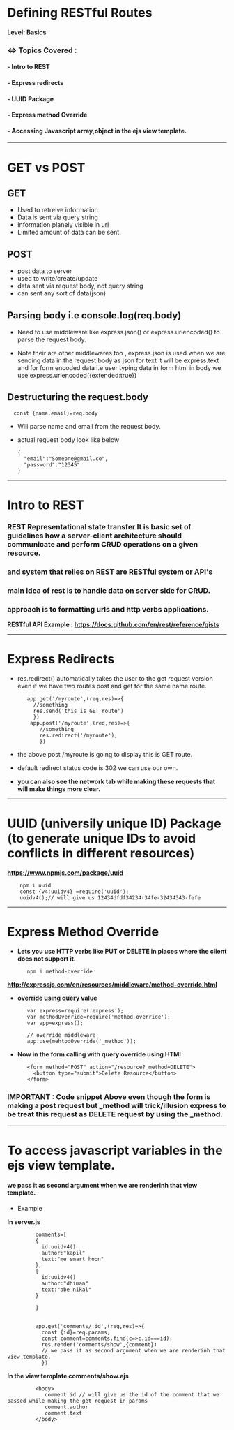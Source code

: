 # Defining RESTful Routes

****Level: Basics****

### <=> Topics Covered :

#### - Intro to REST
#### - Express redirects
#### - UUID Package
#### - Express method Override
#### - Accessing Javascript array,object in the ejs view template.

***

# GET vs POST

## GET

- Used to retreive information
- Data is sent via query string
- information planely visible in url
- Limited amount of data can be sent.

## POST

- post  data to server
- used to write/create/update
- data sent via request body, not query string
- can sent any sort of data(json)

## Parsing body i.e console.log(req.body)

- Need to use middleware like express.json() or express.urlencoded() to parse the request body.

- Note their are other middlewares too , express.json is used when we are sending data in the request body as json for text it will be express.text and for form encoded data i.e user typing data in form html in body we use express.urlencoded({extended:true})

## Destructuring the request.body

      const {name,email}=req.body

- Will parse name and email from the request body.
- actual request body look like below

      {
        "email":"Someone@gmail.co",
        "password":"12345"
      }
***

# Intro to REST

### REST Representational state transfer It is basic set of guidelines how a server-client architecture should communicate and perform CRUD operations on a given resource.

### and system that relies on REST are RESTful system or API's

### main idea of rest is to handle data on server side for CRUD.

### approach is to formatting urls and http verbs applications.

****RESTful API Example : https://docs.github.com/en/rest/reference/gists****

***

# Express Redirects

- res.redirect() automatically takes the user to the get request version even if we have two routes post and get for the same name route.

         app.get('/myroute',(req,res)=>{
           //something
           res.send('this is GET route')
           })
          app.post('/myroute',(req,res)=>{
             //something
             res.redirect('/myroute');
             })

- the above post /myroute is going to display this is GET route.
- default redirect status code is 302 we can use our own.

- ****you can also see the network tab while making these requests that will make things more clear.****

***

# UUID (universily unique ID) Package (to generate unique IDs to avoid conflicts in different resources)

****https://www.npmjs.com/package/uuid****

        npm i uuid
        const {v4:uuidv4} =require('uuid');
        uuidv4();// will give us 12434dfdf34234-34fe-32434343-fefe
***

# Express Method Override

- ****Lets you use HTTP verbs like PUT or DELETE in places where the client does not support it.****

         npm i method-override

****http://expressjs.com/en/resources/middleware/method-override.html****


- ****override using query value****

         var express=require('express');
         var methodOverride=require('method-override');
         var app=express();

         // override middleware
         app.use(mehtodOverride('_method'));


- ****Now in the form calling with query override using HTMl <form>****

         <form method="POST" action="/resource?_method=DELETE">
           <button type="submit">Delete Resource</button>
         </form>

### IMPORTANT : Code snippet Above even though the form is making a post request but _method will trick/illusion express to be treat this request  as  DELETE request by using the _method.

***
# To access javascript variables in the ejs view template.

#### we pass it as second argument when we are renderinh that view template.

- Example

****In server.js****

             comments=[
             {
               id:uuidv4()
               author:"kapil"
               text:"me smart hoon"
             },
             {
               id:uuidv4()
               author:"dhiman"
               text:"abe nikal"
             }

             ]


             app.get('comments/:id',(req,res)=>{
               const {id}=req.params;
               const comment=comments.find(c=>c.id===id);
               res.render('comments/show',{comment})
               // we pass it as second argument when we are renderinh that view template.
               })

****In the view template comments/show.ejs****

             <body>
                comment.id // will give us the id of the comment that we passed while making the get request in params
                comment.author
                comment.text
             </body>
